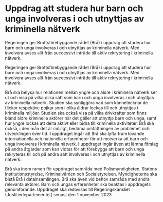 # Uppdrag att studera hur barn och unga involveras i och utnyttjas av kriminella nätverk

Regeringen ger Brottsförebyggande rådet (Brå) i uppdrag att studera hur barn och unga involveras i och utnyttjas av kriminella nätverk. Med involvera avses allt från successivt inträde till aktiv rekrytering i kriminella nätverk.

Regeringen ger Brottsförebyggande rådet (Brå) i uppdrag att studera hur barn och unga involveras i och utnyttjas av kriminella nätverk. Med involvera avses allt från successivt inträde till aktiv rekrytering i kriminella nätverk.

Brå ska belysa hur relationen mellan yngre och äldre i kriminella nätverk ser ut och visa på vilka olika sätt som barn och unga involveras i och utnyttjas av kriminella nätverk. Studien ska synliggöra vad som kännetecknar de flickor respektive pojkar som i olika åldrar lockas till och utnyttjas i kriminella miljöer. Studien ska också visa på vilka drivkrafter som finns bland äldre kriminella aktörer när det gäller att utnyttja barn och unga, samt hur yngre lockas att delta aktivt eller bidra till kriminella aktiviteter. Brå ska också, i den mån det är möjligt, bedöma omfattningen av problemet och utvecklingen över tid. I uppdraget ingår att Brå ska lyfta fram lovande internationella och nationella erfarenheter för att motverka att barn och unga involveras i kriminella nätverk. I uppdraget ingår även att lämna förslag på andra åtgärder som kan vidtas för att förebygga att barn och unga rekryteras till och på andra sätt involveras i och utnyttjas av kriminella nätverk.

Brå ska inom ramen för uppdraget samråda med Polismyndigheten, Statens institutionsstyrelse, Kriminalvården och Socialstyrelsen. Myndigheterna ska bistå Brå i datainsamlingen. Brå ska även vid behov samråda med andra relevanta aktörer. Barn och ungas erfarenheter ska beaktas i uppdragets genomförande. Uppdraget ska redovisas till Regeringskansliet (Justitiedepartementet) senast den 1 november 2023.
